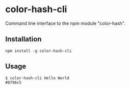 color-hash-cli
==============

Command line interface to the npm module "color-hash".

## Installation

  `npm install -g color-hash-cli`

## Usage

```shell
$ color-hash-cli Hello World
#8796c5
```
